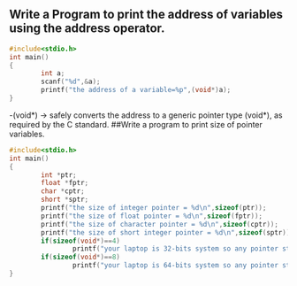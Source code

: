 ## Write a Program to print the address of variables using the address operator.
```c
#include<stdio.h>
int main()
{
        int a;
        scanf("%d",&a);
        printf("the address of a variable=%p",(void*)a);
}
```
-(void*) → safely converts the address to a generic pointer type (void*), as required by the C standard.
##Write a program to print size of pointer variables.
```c
#include<stdio.h>
int main()
{
        int *ptr;
        float *fptr;
        char *cptr;
        short *sptr;
        printf("the size of integer pointer = %d\n",sizeof(ptr));
        printf("the size of float pointer = %d\n",sizeof(fptr));
        printf("the size of character pointer = %d\n",sizeof(cptr));
        printf("the size of short integer pointer = %d\n",sizeof(sptr));
        if(sizeof(void*)==4)
                printf("your laptop is 32-bits system so any pointer stores 4bytes");
        if(sizeof(void*)==8)
                printf("your laptop is 64-bits system so any pointer stores 8bytes");
}
```


